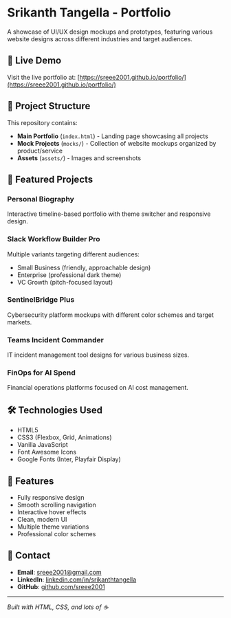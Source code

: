 # Srikanth Tangella - Portfolio

A showcase of UI/UX design mockups and prototypes, featuring various website designs across different industries and target audiences.

## 🚀 Live Demo

Visit the live portfolio at: [https://sreee2001.github.io/portfolio/](https://sreee2001.github.io/portfolio/)

## 📁 Project Structure

This repository contains:

- **Main Portfolio** (`index.html`) - Landing page showcasing all projects
- **Mock Projects** (`mocks/`) - Collection of website mockups organized by product/service
- **Assets** (`assets/`) - Images and screenshots

## 🎨 Featured Projects

### Personal Biography

Interactive timeline-based portfolio with theme switcher and responsive design.

### Slack Workflow Builder Pro

Multiple variants targeting different audiences:

- Small Business (friendly, approachable design)
- Enterprise (professional dark theme)
- VC Growth (pitch-focused layout)

### SentinelBridge Plus

Cybersecurity platform mockups with different color schemes and target markets.

### Teams Incident Commander

IT incident management tool designs for various business sizes.

### FinOps for AI Spend

Financial operations platforms focused on AI cost management.

## 🛠️ Technologies Used

- HTML5
- CSS3 (Flexbox, Grid, Animations)
- Vanilla JavaScript
- Font Awesome Icons
- Google Fonts (Inter, Playfair Display)

## 📱 Features

- Fully responsive design
- Smooth scrolling navigation
- Interactive hover effects
- Clean, modern UI
- Multiple theme variations
- Professional color schemes

## 📧 Contact

- **Email**: sreee2001@gmail.com
- **LinkedIn**: [linkedin.com/in/srikanthtangella](https://linkedin.com/in/srikanthtangella)
- **GitHub**: [github.com/sreee2001](https://github.com/sreee2001)

---

_Built with HTML, CSS, and lots of ☕_
